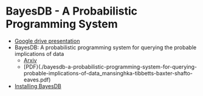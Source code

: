 # BayesDB - A Probabilistic Programming System

- [Google drive presentation](https://docs.google.com/presentation/d/15Dlwv1qQHTiveoAKRmailAh9per1vnMhRE6Q2FWm660/edit?usp=sharing)
- BayesDB: A probabilistic programming system for querying the probable implications of data
  - [Arxiv](https://arxiv.org/abs/1512.05006)
  - [PDF}(./bayesdb-a-probabilistic-programming-system-for-querying-probable-implications-of-data_mansinghka-tibbetts-baxter-shafto-eaves.pdf)
- [Installing BayesDB](http://probcomp.org/open-probabilistic-programming-stack/)
